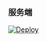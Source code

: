 ﻿

### 服务端

[![Deploy](https://www.herokucdn.com/deploy/button.png)](https://dashboard.heroku.com/new?template=https://github.com/sdy12dhDSHF56fiioh/dfghjsru/upload) 



